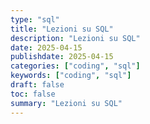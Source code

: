 ```yaml
---
type: "sql"
title: "Lezioni su SQL"
description: "Lezioni su SQL"
date: 2025-04-15
publishdate: 2025-04-15
categories: ["coding", "sql"]
keywords: ["coding", "sql"]
draft: false
toc: false
summary: "Lezioni su SQL"
---
```

